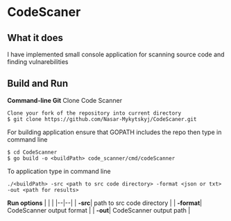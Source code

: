 # CodeScaner

## What it does
I have implemented small console application for scanning source code and finding vulnarebilities

## Build and Run

**Command-line Git** Clone Code Scanner
```
Clone your fork of the repository into current directory
$ git clone https://github.com/Nasar-Mykytskyj/CodeScaner.git
```

For building application ensure that GOPATH includes the repo then type in command line 
```
$ cd CodeScanner
$ go build -o <buildPath> code_scanner/cmd/codeScanner
```
To application type in command line 
```
./<buildPath> -src <path to src code directory> -format <json or txt> -out <path for results>
```

**Run options**
|<span> | |
|--|--|
| **-src**|  path to src code directory |
| **-format**| CodeScanner output format |
| **-out**| CodeScanner output path |
